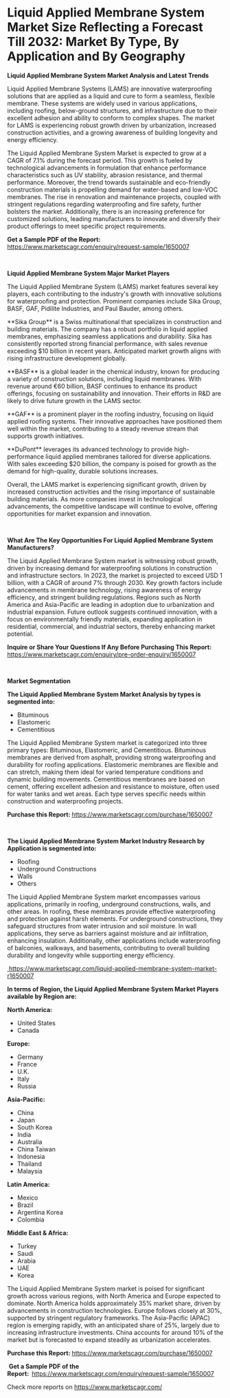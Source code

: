 <p><h1>Liquid Applied Membrane System Market Size Reflecting a Forecast Till 2032: Market By Type, By Application and By Geography</h1></p><p><strong>Liquid Applied Membrane System Market Analysis and Latest Trends</strong></p>
<p><p>Liquid Applied Membrane Systems (LAMS) are innovative waterproofing solutions that are applied as a liquid and cure to form a seamless, flexible membrane. These systems are widely used in various applications, including roofing, below-ground structures, and infrastructure due to their excellent adhesion and ability to conform to complex shapes. The market for LAMS is experiencing robust growth driven by urbanization, increased construction activities, and a growing awareness of building longevity and energy efficiency.</p><p>The Liquid Applied Membrane System Market is expected to grow at a CAGR of 7.1% during the forecast period. This growth is fueled by technological advancements in formulation that enhance performance characteristics such as UV stability, abrasion resistance, and thermal performance. Moreover, the trend towards sustainable and eco-friendly construction materials is propelling demand for water-based and low-VOC membranes. The rise in renovation and maintenance projects, coupled with stringent regulations regarding waterproofing and fire safety, further bolsters the market. Additionally, there is an increasing preference for customized solutions, leading manufacturers to innovate and diversify their product offerings to meet specific project requirements.</p></p>
<p><strong>Get a Sample PDF of the Report:&nbsp;</strong> <a href="https://www.marketscagr.com/enquiry/request-sample/1650007?utm_campaign=2444&utm_medium=2&utm_source=Github&utm_content=ia&utm_term=23032025&utm_id=liquid-applied-membrane-system">https://www.marketscagr.com/enquiry/request-sample/1650007</a></p>
<p>&nbsp;</p>
<p><strong>Liquid Applied Membrane System Major Market Players</strong></p>
<p><p>The Liquid Applied Membrane System (LAMS) market features several key players, each contributing to the industry's growth with innovative solutions for waterproofing and protection. Prominent companies include Sika Group, BASF, GAF, Pidilite Industries, and Paul Bauder, among others.</p><p>**Sika Group** is a Swiss multinational that specializes in construction and building materials. The company has a robust portfolio in liquid applied membranes, emphasizing seamless applications and durability. Sika has consistently reported strong financial performance, with sales revenue exceeding $10 billion in recent years. Anticipated market growth aligns with rising infrastructure development globally.</p><p>**BASF** is a global leader in the chemical industry, known for producing a variety of construction solutions, including liquid membranes. With revenue around €60 billion, BASF continues to enhance its product offerings, focusing on sustainability and innovation. Their efforts in R&D are likely to drive future growth in the LAMS sector.</p><p>**GAF** is a prominent player in the roofing industry, focusing on liquid applied roofing systems. Their innovative approaches have positioned them well within the market, contributing to a steady revenue stream that supports growth initiatives. </p><p>**DuPont** leverages its advanced technology to provide high-performance liquid applied membranes tailored for diverse applications. With sales exceeding $20 billion, the company is poised for growth as the demand for high-quality, durable solutions increases.</p><p>Overall, the LAMS market is experiencing significant growth, driven by increased construction activities and the rising importance of sustainable building materials. As more companies invest in technological advancements, the competitive landscape will continue to evolve, offering opportunities for market expansion and innovation.</p></p>
<p>&nbsp;</p>
<p><strong>What Are The Key Opportunities For Liquid Applied Membrane System Manufacturers?</strong></p>
<p><p>The Liquid Applied Membrane System market is witnessing robust growth, driven by increasing demand for waterproofing solutions in construction and infrastructure sectors. In 2023, the market is projected to exceed USD 1 billion, with a CAGR of around 7% through 2030. Key growth factors include advancements in membrane technology, rising awareness of energy efficiency, and stringent building regulations. Regions such as North America and Asia-Pacific are leading in adoption due to urbanization and industrial expansion. Future outlook suggests continued innovation, with a focus on environmentally friendly materials, expanding application in residential, commercial, and industrial sectors, thereby enhancing market potential.</p></p>
<p><strong>Inquire or Share Your Questions If Any Before Purchasing This Report:</strong> <a href="https://www.marketscagr.com/enquiry/pre-order-enquiry/1650007?utm_campaign=2444&utm_medium=2&utm_source=Github&utm_content=ia&utm_term=23032025&utm_id=liquid-applied-membrane-system">https://www.marketscagr.com/enquiry/pre-order-enquiry/1650007</a></p>
<p>&nbsp;</p>
<p><strong>Market Segmentation</strong></p>
<p><strong>The Liquid Applied Membrane System Market Analysis by types is segmented into:</strong></p>
<p><ul><li>Bituminous</li><li>Elastomeric</li><li>Cementitious</li></ul></p>
<p><p>The Liquid Applied Membrane System market is categorized into three primary types: Bituminous, Elastomeric, and Cementitious. Bituminous membranes are derived from asphalt, providing strong waterproofing and durability for roofing applications. Elastomeric membranes are flexible and can stretch, making them ideal for varied temperature conditions and dynamic building movements. Cementitious membranes are based on cement, offering excellent adhesion and resistance to moisture, often used for water tanks and wet areas. Each type serves specific needs within construction and waterproofing projects.</p></p>
<p><strong>Purchase this Report:&nbsp;</strong><a href="https://www.marketscagr.com/purchase/1650007?utm_campaign=2444&utm_medium=2&utm_source=Github&utm_content=ia&utm_term=23032025&utm_id=liquid-applied-membrane-system">https://www.marketscagr.com/purchase/1650007</a></p>
<p>&nbsp;</p>
<p><strong>The Liquid Applied Membrane System Market Industry Research by Application is segmented into:</strong></p>
<p><ul><li>Roofing</li><li>Underground Constructions</li><li>Walls</li><li>Others</li></ul></p>
<p><p>The Liquid Applied Membrane System market encompasses various applications, primarily in roofing, underground constructions, walls, and other areas. In roofing, these membranes provide effective waterproofing and protection against harsh elements. For underground constructions, they safeguard structures from water intrusion and soil moisture. In wall applications, they serve as barriers against moisture and air infiltration, enhancing insulation. Additionally, other applications include waterproofing of balconies, walkways, and basements, contributing to overall building durability and longevity while supporting energy efficiency.</p></p>
<p><a href="https://www.marketscagr.com/liquid-applied-membrane-system-market-r1650007?utm_campaign=2444&utm_medium=2&utm_source=Github&utm_content=ia&utm_term=23032025&utm_id=liquid-applied-membrane-system">&nbsp;https://www.marketscagr.com/liquid-applied-membrane-system-market-r1650007</a></p>
<p><strong>In terms of Region, the Liquid Applied Membrane System Market Players available by Region are:</strong></p>
<p>
    <p> <strong> North America: </strong>
        <ul>
            <li>United States</li>
            <li>Canada</li>
        </ul>
        </p> 
    <p> <strong> Europe: </strong>
        <ul>
            <li>Germany</li>
            <li>France</li>
            <li>U.K.</li>
            <li>Italy</li>
            <li>Russia</li>
        </ul>
        </p> 
    <p> <strong> Asia-Pacific: </strong>
        <ul>
            <li>China</li>
            <li>Japan</li>
            <li>South Korea</li>
            <li>India</li>
            <li>Australia</li>
            <li>China Taiwan</li>
            <li>Indonesia</li>
            <li>Thailand</li>
            <li>Malaysia</li>
        </ul>
        </p> 
    <p> <strong> Latin America: </strong>
        <ul>
            <li>Mexico</li>
            <li>Brazil</li>
            <li>Argentina Korea</li>
            <li>Colombia</li>
        </ul>
        </p> 
    <p> <strong> Middle East & Africa: </strong>
        <ul>
            <li>Turkey</li>
            <li>Saudi</li>
            <li>Arabia</li>
            <li>UAE</li>
            <li>Korea</li>
        </ul>
    </p>
    </p>
<p><p>The Liquid Applied Membrane System market is poised for significant growth across various regions, with North America and Europe expected to dominate. North America holds approximately 35% market share, driven by advancements in construction technologies. Europe follows closely at 30%, supported by stringent regulatory frameworks. The Asia-Pacific (APAC) region is emerging rapidly, with an anticipated share of 25%, largely due to increasing infrastructure investments. China accounts for around 10% of the market but is forecasted to expand steadily as urbanization accelerates.</p></p>
<p><strong>Purchase this Report: </strong><a href="https://www.marketscagr.com/purchase/1650007?utm_campaign=2444&utm_medium=2&utm_source=Github&utm_content=ia&utm_term=23032025&utm_id=liquid-applied-membrane-system">https://www.marketscagr.com/purchase/1650007</a></p>
<p>&nbsp;<strong>Get a Sample PDF of the Report:&nbsp;&nbsp;</strong><a href="https://www.marketscagr.com/enquiry/request-sample/1650007?utm_campaign=2444&utm_medium=2&utm_source=Github&utm_content=ia&utm_term=23032025&utm_id=liquid-applied-membrane-system">https://www.marketscagr.com/enquiry/request-sample/1650007</a></p>
<p><strong></strong></p>
<p>Check more reports on <a href="https://www.marketscagr.com/?utm_campaign=2444&utm_medium=2&utm_source=Github&utm_content=ia&utm_term=23032025&utm_id=liquid-applied-membrane-system">https://www.marketscagr.com/</a></p>